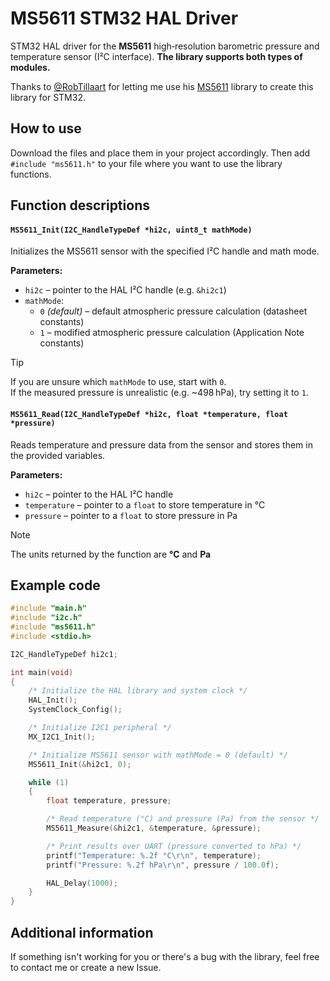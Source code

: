 # MS5611 STM32 HAL Driver

STM32 HAL driver for the **MS5611** high‑resolution barometric pressure and temperature sensor (I²C interface). **The library supports both types of modules.**

Thanks to [@RobTillaart](https://github.com/RobTillaart) for letting me use his [MS5611](https://github.com/RobTillaart/MS5611) library to create this library for STM32.

## How to use

Download the files and place them in your project accordingly. Then add `#include "ms5611.h"` to your file where you want to use the library functions.

## Function descriptions

#### `MS5611_Init(I2C_HandleTypeDef *hi2c, uint8_t mathMode)`
Initializes the MS5611 sensor with the specified I²C handle and math mode.

**Parameters:**
- `hi2c` – pointer to the HAL I²C handle (e.g. `&hi2c1`)
- `mathMode`:
  - `0` *(default)* – default atmospheric pressure calculation (datasheet constants)
  - `1` – modified atmospheric pressure calculation (Application Note constants)

> [!TIP]
> If you are unsure which `mathMode` to use, start with `0`.  
> If the measured pressure is unrealistic (e.g. ~498 hPa), try setting it to `1`.

#### `MS5611_Read(I2C_HandleTypeDef *hi2c, float *temperature, float *pressure)`
Reads temperature and pressure data from the sensor and stores them in the provided variables.

**Parameters:**
- `hi2c` – pointer to the HAL I²C handle
- `temperature` – pointer to a `float` to store temperature in °C
- `pressure` – pointer to a `float` to store pressure in Pa

> [!NOTE]
> The units returned by the function are **°C** and **Pa**

## Example code

```c
#include "main.h"
#include "i2c.h"
#include "ms5611.h"
#include <stdio.h>

I2C_HandleTypeDef hi2c1;

int main(void)
{
    /* Initialize the HAL library and system clock */
    HAL_Init();
    SystemClock_Config();

    /* Initialize I2C1 peripheral */
    MX_I2C1_Init();

    /* Initialize MS5611 sensor with mathMode = 0 (default) */
    MS5611_Init(&hi2c1, 0);

    while (1)
    {
        float temperature, pressure;

        /* Read temperature (°C) and pressure (Pa) from the sensor */
        MS5611_Measure(&hi2c1, &temperature, &pressure);

        /* Print results over UART (pressure converted to hPa) */
        printf("Temperature: %.2f °C\r\n", temperature);
        printf("Pressure: %.2f hPa\r\n", pressure / 100.0f);

        HAL_Delay(1000);
    }
}
```

## Additional information

If something isn't working for you or there's a bug with the library, feel free to contact me or create a new Issue.


